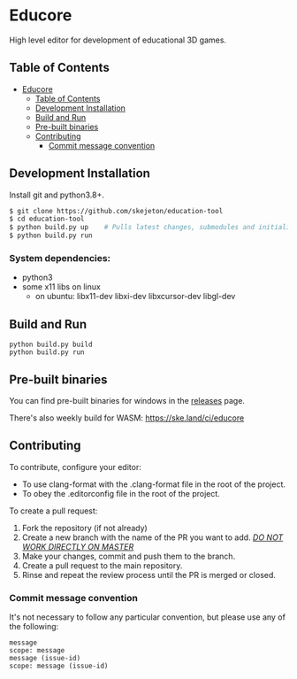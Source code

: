 # Educore

High level editor for development of educational 3D games.

## Table of Contents
- [Educore](#educore)
  - [Table of Contents](#table-of-contents)
  - [Development Installation](#development-installation)
  - [Build and Run](#build-and-run)
  - [Pre-built binaries](#pre-built-binaries)
  - [Contributing](#contributing)
    - [Commit message convention](#commit-message-convention)

## Development Installation

Install git and python3.8+.

```sh
$ git clone https://github.com/skejeton/education-tool
$ cd education-tool
$ python build.py up    # Pulls latest changes, submodules and initialize LFS
$ python build.py run
```

### System dependencies:
- python3
- some x11 libs on linux
  - on ubuntu: libx11-dev libxi-dev libxcursor-dev libgl-dev

## Build and Run
```
python build.py build
python build.py run
```

## Pre-built binaries
You can find pre-built binaries for windows in the [releases](https://github.com/skejeton/education-tool/releases) page.

There's also weekly build for WASM: https://ske.land/ci/educore

## Contributing
To contribute, configure your editor:
- To use clang-format with the .clang-format file in the root of the project.
- To obey the .editorconfig file in the root of the project.

To create a pull request:
1. Fork the repository (if not already)
2. Create a new branch with the name of the PR you want to add. [*DO NOT WORK DIRECTLY ON MASTER*](https://stackoverflow.com/questions/60631439/why-is-it-bad-practice-to-submit-pull-request-from-master-branch)
3. Make your changes, commit and push them to the branch.
4. Create a pull request to the main repository.
5. Rinse and repeat the review process until the PR is merged or closed.

### Commit message convention

It's not necessary to follow any particular convention, but please use any of the following:

```
message
scope: message
message (issue-id)
scope: message (issue-id)
```
